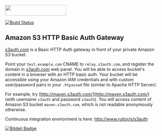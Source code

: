 <img src="http://img.s3auth.com/logo.png" width="200px" height="35px"/>

[![Build Status](https://travis-ci.org/yegor256/s3auth.svg?branch=master)](https://travis-ci.org/yegor256/s3auth)

## Amazon S3 HTTP Basic Auth Gateway

[s3auth.com](http://www.s3auth.com) is a Basic HTTP Auth gateway
in front of your private Amazon S3 bucket.

Point your `test.example.com` CNAME to `relay.s3auth.com`,
and register the domain in [s3auth.com](http://www.s3auth.com) web panel.
You will be able to access bucket's content in a browser with an HTTP basic auth.
Your bucket will be accessible using your Amazon IAM credentials
and with custom user/password pairs in your `.htpasswd` file
(similar to Apache HTTP Server).

For example, try [http://maven.s3auth.com/](http://maven.s3auth.com/)
(with username `s3auth` and password `s3auth`).
You will access content of Amazon S3 bucket `maven.s3auth.com`,
which is not readable anonymously otherwise.

Continuous integration environment is here: http://www.rultor/s/s3auth

[![Bitdeli Badge](https://d2weczhvl823v0.cloudfront.net/yegor256/s3auth/trend.png)](https://bitdeli.com/free "Bitdeli Badge")

